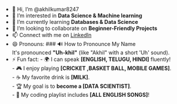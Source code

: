 - 👋 Hi, I’m @akhilkumar8247
- 👀 I’m interested in **Data Science & Machine learning**
- 🌱 I’m currently learning **Databases & Data Science**
- 💞️ I’m looking to collaborate on **Beginner-Friendly Projects**
- 📫 Connect with me on [LinkedIn](https://www.linkedin.com/in/badavath-akhil-kumar-b8261b355/)
- 😄 Pronouns: ### 🔊 How to Pronounce My Name  
               It's pronounced **"Uh-khil"** (like "Akhil" with a short 'Uh' sound).  
- ⚡ Fun fact: - 🌍 I can speak **[ENGLISH, TELUGU, HINDI]** fluently!  
                - 🎮 I enjoy playing **[CRICKET ,BASKET BALL, MOBILE GAMES]**.  
                - ☕ My favorite drink is **[MILK]**.  
                - 🏆 My goal is to **become a [DATA SCIENTIST]**.  
                - 🎵 My coding playlist includes **[ALL ENGLISH SONGS]**!  
<!---
akhilkumar8247/akhilkumar8247 is a ✨ special ✨ repository because its `README.md` (this file) appears on your GitHub profile.
You can click the Preview link to take a look at your changes.
--->  

